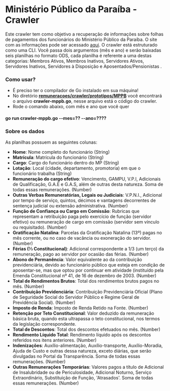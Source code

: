# Ministério Público da Paraíba - Crawler
Este crawler tem como objetivo a recuperação de informações sobre folhas de pagamentos dos funcionários do Ministério Público da Paraíba. O site com as informações pode ser acessado [aqui](http://pitagoras.mppb.mp.br/PTMP/FolhaListar).
O crawler está estruturado como uma CLI. Você passa dois argumentos (mês e ano) e serão baixadas seis planilhas no formato ODS, cada planilha é referente a uma destas categorias: Membros Ativos, Membros Inativos, Servidores Ativos, Servidores Inativos, Servidores à Disposição e Aposentados/Pensionistas
.

### Como usar?
- É preciso ter o compilador de Go instalado em sua máquina!
- No diretório [**remuneracoes/crawler/prototipos/MPPB**](https://github.com/dadosjusbr/remuneracoes/tree/primeiros-crawlers/crawler/prototipos/MPPB) você encontrará o arquivo **crawler-mppb.go**, nesse arquivo está o código do crawler.
- Rode o comando abaixo, com mês e ano que você quer
#### go run crawler-mppb.go --mes=?? --ano=????

### Sobre os dados

As planilhas possuem as seguintes colunas:

- **Nome**: Nome completo do funcionário (String)
- **Matrícula**: Matrícula do funcionário (String)  
- **Cargo**: Cargo do funcionário dentro do MP (String)
- **Lotação**: Local (cidade, departamento, promotoria) em que o funcionário trabalha (String)
- **Remuneração do cargo efetivo**: Vencimento, GAMPU, V.P.I, Adicionais de Qualificação, G.A.E e G.A.S, além de outras desta natureza. Soma de todas essas remunerações. (Number) 
- **Outras Verbas Remuneratórias, Legais ou Judiciais**: V.P.N.I., Adicional por tempo de serviço, quintos, décimos e vantagens decorrentes de sentença judicial ou extensão administrativa. (Number) 
- **Função de Confiança ou Cargo em Comissão**: Rubricas que representam a retribuição paga pelo exercício de função (servidor efetivo) ou remuneração de cargo em comissão (servidor sem vínculo ou requisitado). (Number) 
- **Gratificação Natalina**: Parcelas da Gratificação Natalina (13º) pagas no mês corrente, ou no caso de vacância ou exoneração do servidor. (Number)  
- **Férias (⅓ Constitucional)**: Adicional correspondente a 1/3 (um terço) da remuneração, pago ao servidor por ocasião das férias. (Number) 
- **Abono de Permanência**:  Valor equivalente ao da contribuição previdenciária, devido ao funcionário público que esteja em condição de aposentar-se, mas que optou por continuar em atividade (instituído pela Emenda Constitucional nº 41, de 16 de dezembro de 2003. (Number) 
- **Total de Rendimentos Brutos**: Total dos rendimentos brutos pagos no mês. (Number) 
- **Contribuição Previdenciária**: Contribuição Previdenciária Oficial (Plano de Seguridade Social do Servidor Público e Regime Geral de Previdência Social). (Number) 
- **Imposto de Renda**: Imposto de Renda Retido na Fonte. (Number) 
- **Retenção por Teto Constitucional**: Valor deduzido da remuneração básica bruta, quando esta ultrapassa o teto constitucional, nos termos da legislação correspondente.
- **Total de Descontos**:  Total dos descontos efetuados no mês. (Number) 
- **Rendimento Líquido Total**: Rendimento líquido após os descontos referidos nos itens anteriores. (Number) 
- **Indenizações**: Auxílio-alimentação, Auxílio-transporte, Auxílio-Moradia, Ajuda de Custo e outras dessa natureza, exceto diárias, que serão divulgadas no Portal da Transparência. Soma de todas essas remunerações. (Number) 
- **Outras Remunerações Temporárias**: Valores pagos a título de Adicional de Insalubridade ou de Periculosidade, Adicional Noturno, Serviço Extraordinário, Substituição de Função, 'Atrasados'. Soma de todas essas remunerações. (Number) 






